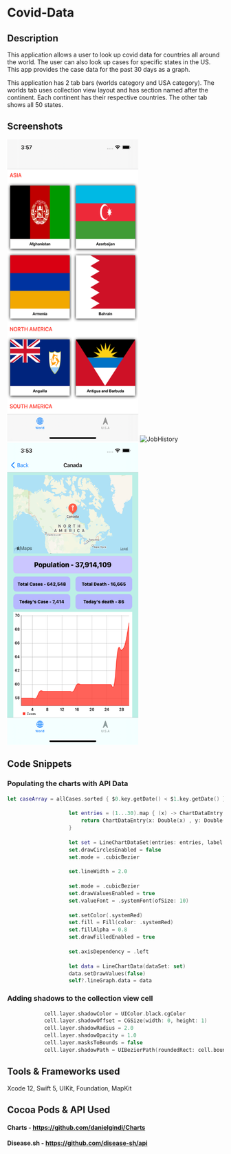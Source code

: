 # Covid-Data

## Description

This application allows a user to look up covid data for countries all around the world. The user can also look up cases for specific states in the US. This app provides the case data for the past 30 days as a graph. 

This application has 2 tab bars (worlds category and USA category). The worlds tab uses collection view layout and has section named after the continent. Each continent has their respective countries. The other tab shows all 50 states. 

## Screenshots
<img src="Assets/Continents.png" alt="JobHistory" width="305" height="700" /> <img src="Assets/Usa.png" alt="JobHistory" width="305" height="700" /><img src="Assets/graph.png" alt="JobHistory" width="305" height="700" />

## Code Snippets

### Populating the charts with API Data
```swift
let caseArray = allCases.sorted { $0.key.getDate() < $1.key.getDate() }
                    
                    let entries = (1...30).map { (x) -> ChartDataEntry in
                        return ChartDataEntry(x: Double(x) , y: Double(caseArray[x - 1].value))
                    }
                    
                    let set = LineChartDataSet(entries: entries, label: "Cases")
                    set.drawCirclesEnabled = false
                    set.mode = .cubicBezier
                    
                    set.lineWidth = 2.0
                    
                    set.mode = .cubicBezier
                    set.drawValuesEnabled = true
                    set.valueFont = .systemFont(ofSize: 10)
                    
                    set.setColor(.systemRed)
                    set.fill = Fill(color: .systemRed)
                    set.fillAlpha = 0.8
                    set.drawFilledEnabled = true
                    
                    set.axisDependency = .left
                    
                    let data = LineChartData(dataSet: set)
                    data.setDrawValues(false)
                    self?.lineGraph.data = data
```

### Adding shadows to the collection view cell
``` swift 
            cell.layer.shadowColor = UIColor.black.cgColor
            cell.layer.shadowOffset = CGSize(width: 0, height: 1)
            cell.layer.shadowRadius = 2.0
            cell.layer.shadowOpacity = 1.0
            cell.layer.masksToBounds = false
            cell.layer.shadowPath = UIBezierPath(roundedRect: cell.bounds, cornerRadius: cell.contentView.layer.cornerRadius).cgPath
```
## Tools & Frameworks used
Xcode 12, Swift 5, UIKit, Foundation, MapKit

## Cocoa Pods & API Used
#### Charts - https://github.com/danielgindi/Charts
#### Disease.sh - https://github.com/disease-sh/api
